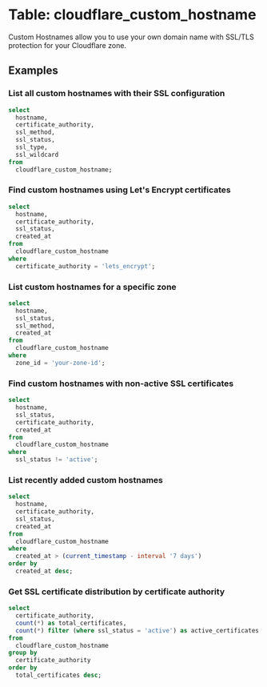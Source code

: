 # Table: cloudflare_custom_hostname

Custom Hostnames allow you to use your own domain name with SSL/TLS protection for your Cloudflare zone.

## Examples

### List all custom hostnames with their SSL configuration

```sql
select
  hostname,
  certificate_authority,
  ssl_method,
  ssl_status,
  ssl_type,
  ssl_wildcard
from
  cloudflare_custom_hostname;
```

### Find custom hostnames using Let's Encrypt certificates

```sql
select
  hostname,
  certificate_authority,
  ssl_status,
  created_at
from
  cloudflare_custom_hostname
where
  certificate_authority = 'lets_encrypt';
```

### List custom hostnames for a specific zone

```sql
select
  hostname,
  ssl_status,
  ssl_method,
  created_at
from
  cloudflare_custom_hostname
where
  zone_id = 'your-zone-id';
```

### Find custom hostnames with non-active SSL certificates

```sql
select
  hostname,
  ssl_status,
  certificate_authority,
  created_at
from
  cloudflare_custom_hostname
where
  ssl_status != 'active';
```

### List recently added custom hostnames

```sql
select
  hostname,
  certificate_authority,
  ssl_status,
  created_at
from
  cloudflare_custom_hostname
where
  created_at > (current_timestamp - interval '7 days')
order by
  created_at desc;
```

### Get SSL certificate distribution by certificate authority

```sql
select
  certificate_authority,
  count(*) as total_certificates,
  count(*) filter (where ssl_status = 'active') as active_certificates
from
  cloudflare_custom_hostname
group by
  certificate_authority
order by
  total_certificates desc;
